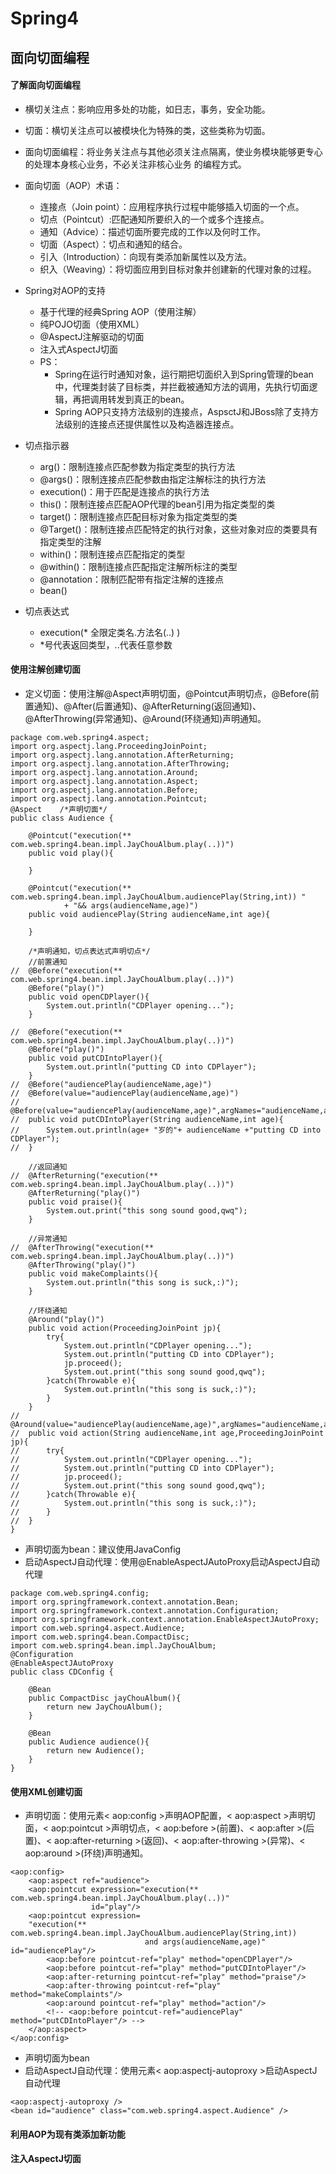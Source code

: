 # Spring4

## 面向切面编程

#### 了解面向切面编程

* 横切关注点：影响应用多处的功能，如日志，事务，安全功能。
* 切面：横切关注点可以被模块化为特殊的类，这些类称为切面。
* 面向切面编程：将业务关注点与其他必须关注点隔离，使业务模块能够更专心的处理本身核心业务，不必关注非核心业务
的编程方式。
* 面向切面（AOP）术语：
  * 连接点（Join point）：应用程序执行过程中能够插入切面的一个点。
  * 切点（Pointcut）:匹配通知所要织入的一个或多个连接点。
  * 通知（Advice）：描述切面所要完成的工作以及何时工作。
  * 切面（Aspect）：切点和通知的结合。
  * 引入（Introduction）：向现有类添加新属性以及方法。
  * 织入（Weaving）：将切面应用到目标对象并创建新的代理对象的过程。
* Spring对AOP的支持
  * 基于代理的经典Spring AOP（使用注解）
  * 纯POJO切面（使用XML）
  * @AspectJ注解驱动的切面
  * 注入式AspectJ切面
  * PS：
    * Spring在运行时通知对象，运行期把切面织入到Spring管理的bean中，代理类封装了目标类，并拦截被通知方法的调用，先执行切面逻辑，再把调用转发到真正的bean。
    * Spring AOP只支持方法级别的连接点，AspsctJ和JBoss除了支持方法级别的连接点还提供属性以及构造器连接点。
* 切点指示器
  * arg()：限制连接点匹配参数为指定类型的执行方法
  * @args()：限制连接点匹配参数由指定注解标注的执行方法
  * execution()：用于匹配是连接点的执行方法
  * this()：限制连接点匹配AOP代理的bean引用为指定类型的类
  * target()：限制连接点匹配目标对象为指定类型的类
  * @Target()：限制连接点匹配特定的执行对象，这些对象对应的类要具有指定类型的注解
  * within()：限制连接点匹配指定的类型
  * @within()：限制连接点匹配指定注解所标注的类型
  * @annotation：限制匹配带有指定注解的连接点
  * bean()

* 切点表达式
  * execution(* 全限定类名.方法名(..) )
  * *号代表返回类型，..代表任意参数

#### 使用注解创建切面

* 定义切面：使用注解@Aspect声明切面，@Pointcut声明切点，@Before(前置通知)、@After(后置通知)、@AfterReturning(返回通知)、@AfterThrowing(异常通知)、@Around(环绕通知)声明通知。

```
package com.web.spring4.aspect;
import org.aspectj.lang.ProceedingJoinPoint;
import org.aspectj.lang.annotation.AfterReturning;
import org.aspectj.lang.annotation.AfterThrowing;
import org.aspectj.lang.annotation.Around;
import org.aspectj.lang.annotation.Aspect;
import org.aspectj.lang.annotation.Before;
import org.aspectj.lang.annotation.Pointcut;
@Aspect    /*声明切面*/  
public class Audience {

	@Pointcut("execution(** com.web.spring4.bean.impl.JayChouAlbum.play(..))")
	public void play(){

	}

	@Pointcut("execution(** com.web.spring4.bean.impl.JayChouAlbum.audiencePlay(String,int)) "
			+ "&& args(audienceName,age)")
	public void audiencePlay(String audienceName,int age){

	}

	/*声明通知，切点表达式声明切点*/
	//前置通知
//	@Before("execution(** com.web.spring4.bean.impl.JayChouAlbum.play(..))")
	@Before("play()")
	public void openCDPlayer(){
		System.out.println("CDPlayer opening...");
	}

//	@Before("execution(** com.web.spring4.bean.impl.JayChouAlbum.play(..))")
	@Before("play()")
	public void putCDIntoPlayer(){
		System.out.println("putting CD into CDPlayer");
	}
//	@Before("audiencePlay(audienceName,age)")
//	@Before(value="audiencePlay(audienceName,age)")
//	@Before(value="audiencePlay(audienceName,age)",argNames="audienceName,age")
//	public void putCDIntoPlayer(String audienceName,int age){
//		System.out.println(age+ "岁的"+ audienceName +"putting CD into CDPlayer");
//	}

	//返回通知
//	@AfterReturning("execution(** com.web.spring4.bean.impl.JayChouAlbum.play(..))")
	@AfterReturning("play()")
	public void praise(){
		System.out.print("this song sound good,qwq");
	}

	//异常通知
//	@AfterThrowing("execution(** com.web.spring4.bean.impl.JayChouAlbum.play(..))")
	@AfterThrowing("play()")
	public void makeComplaints(){
		System.out.println("this song is suck,:)");
	}

	//环绕通知
	@Around("play()")
	public void action(ProceedingJoinPoint jp){
		try{
			System.out.println("CDPlayer opening...");
			System.out.println("putting CD into CDPlayer");
			jp.proceed();
			System.out.print("this song sound good,qwq");
		}catch(Throwable e){
			System.out.println("this song is suck,:)");
		}
	}
//	@Around(value="audiencePlay(audienceName,age)",argNames="audienceName,age")
//	public void action(String audienceName,int age,ProceedingJoinPoint jp){
//		try{
//			System.out.println("CDPlayer opening...");
//			System.out.println("putting CD into CDPlayer");
//			jp.proceed();
//			System.out.print("this song sound good,qwq");
//		}catch(Throwable e){
//			System.out.println("this song is suck,:)");
//		}
//	}
}

```

* 声明切面为bean：建议使用JavaConfig
* 启动AspectJ自动代理：使用@EnableAspectJAutoProxy启动AspectJ自动代理

```
package com.web.spring4.config;
import org.springframework.context.annotation.Bean;
import org.springframework.context.annotation.Configuration;
import org.springframework.context.annotation.EnableAspectJAutoProxy;
import com.web.spring4.aspect.Audience;
import com.web.spring4.bean.CompactDisc;
import com.web.spring4.bean.impl.JayChouAlbum;
@Configuration
@EnableAspectJAutoProxy
public class CDConfig {

	@Bean
	public CompactDisc jayChouAlbum(){
		return new JayChouAlbum();
	}

	@Bean
	public Audience audience(){
		return new Audience();
	}
}
```


#### 使用XML创建切面

* 声明切面：使用元素< aop:config >声明AOP配置，< aop:aspect >声明切面，< aop:pointcut >声明切点，< aop:before >(前置)、< aop:after >(后置)、< aop:after-returning >(返回)、< aop:after-throwing >(异常)、< aop:around >(环绕)声明通知。

```
<aop:config>
    <aop:aspect ref="audience">
    <aop:pointcut expression="execution(** com.web.spring4.bean.impl.JayChouAlbum.play(..))"
                  id="play"/>
    <aop:pointcut expression=
    "execution(** com.web.spring4.bean.impl.JayChouAlbum.audiencePlay(String,int))
                              and args(audienceName,age)" id="audiencePlay"/>
        <aop:before pointcut-ref="play" method="openCDPlayer"/>
        <aop:before pointcut-ref="play" method="putCDIntoPlayer"/>
        <aop:after-returning pointcut-ref="play" method="praise"/>
        <aop:after-throwing pointcut-ref="play" method="makeComplaints"/>
        <aop:around pointcut-ref="play" method="action"/>
        <!-- <aop:before pointcut-ref="audiencePlay" method="putCDIntoPlayer"/> -->
    </aop:aspect>
</aop:config>
```

* 声明切面为bean
* 启动AspectJ自动代理：使用元素< aop:aspectj-autoproxy >启动AspectJ自动代理

```
<aop:aspectj-autoproxy />
<bean id="audience" class="com.web.spring4.aspect.Audience" />
```

#### 利用AOP为现有类添加新功能

#### 注入AspectJ切面
